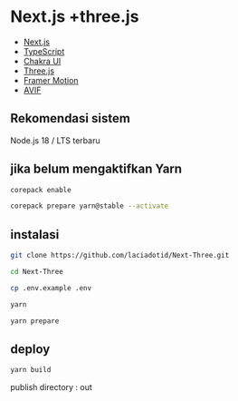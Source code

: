 # Next.js +three.js

-   [Next.js](https://nextjs.org/)
-   [TypeScript](https://www.typescriptlang.org/)
-   [Chakra UI](https://chakra-ui.com/)
-   [Three.js](https://threejs.org/)
-   [Framer Motion](https://www.framer.com/motion/)
-   [AVIF](https://aomediacodec.github.io/av1-avif/)

## Rekomendasi sistem

Node.js 18 / LTS terbaru

## jika belum mengaktifkan Yarn

```bash
corepack enable
```

```bash
corepack prepare yarn@stable --activate
```

## instalasi

```bash
git clone https://github.com/laciadotid/Next-Three.git
```

```bash
cd Next-Three
```

```bash
cp .env.example .env
```

```bash
yarn
```

```bash
yarn prepare
```

## deploy

```bash
yarn build
```

publish directory : out

